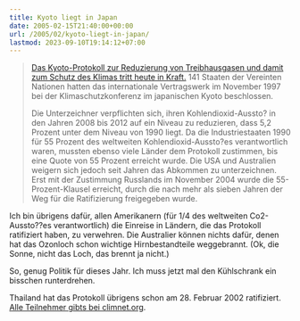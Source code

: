 ```yaml
---
title: Kyoto liegt in Japan
date: 2005-02-15T21:40:00+00:00
url: /2005/02/kyoto-liegt-in-japan/
lastmod: 2023-09-10T19:14:12+07:00
---
```





> [Das Kyoto-Protokoll zur Reduzierung von Treibhausgasen und damit zum Schutz des Klimas tritt heute in Kraft.][1] 141 Staaten der Vereinten Nationen hatten das internationale Vertragswerk im November 1997 bei der Klimaschutzkonferenz im japanischen Kyoto beschlossen.
>
> Die Unterzeichner verpflichten sich, ihren Kohlendioxid-Aussto? in den Jahren 2008 bis 2012 auf ein Niveau zu reduzieren, dass 5,2 Prozent unter dem Niveau von 1990 liegt. Da die Industriestaaten 1990 für 55 Prozent des weltweiten Kohlendioxid-Aussto?es verantwortlich waren, mussten ebenso viele Länder dem Protokoll zustimmen, bis eine Quote von 55 Prozent erreicht wurde. Die USA und Australien weigern sich jedoch seit Jahren das Abkommen zu unterzeichnen. Erst mit der Zustimmung Russlands im November 2004 wurde die 55-Prozent-Klausel erreicht, durch die nach mehr als sieben Jahren der Weg für die Ratifizierung freigegeben wurde.

Ich bin übrigens dafür, allen Amerikanern (für 1/4 des weltweiten Co2-Aussto??es verantwortlich) die Einreise in Ländern, die das Protokoll ratifiziert haben, zu verwehren. Die Australier können nichts dafür, denen hat das Ozonloch schon wichtige Hirnbestandteile weggebrannt. (Ok, die Sonne, nicht das Loch, das brennt ja nicht.)

So, genug Politik für dieses Jahr. Ich muss jetzt mal den Kühlschrank ein bisschen runterdrehen.

Thailand hat das Protokoll übrigens schon am 28. Februar 2002 ratifiziert. [Alle Teilnehmer gibts bei climnet.org][2].

 [1]: http://www.tagesschau.de/aktuell/meldungen/0,1185,OID4069960_REF1,00.html
 [2]: http://www.climnet.org/EUenergy/ratification/kpstats.pdf
